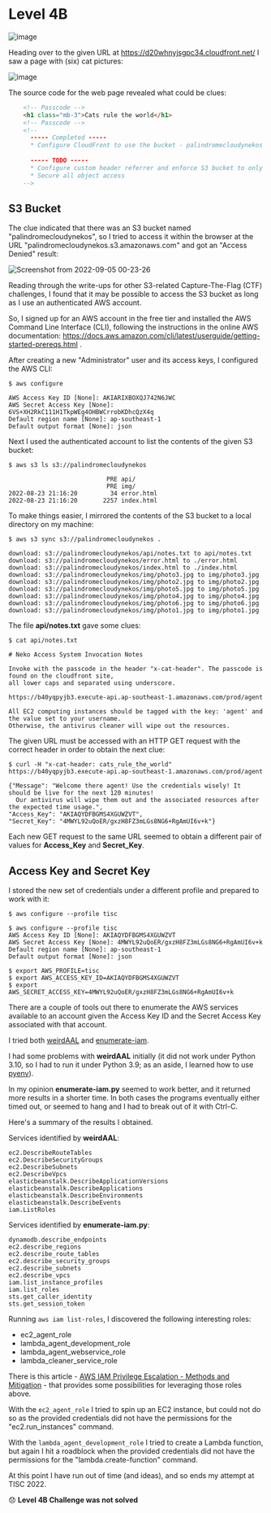 # Level 4B

![image](https://user-images.githubusercontent.com/82754379/188318980-32cbdff8-6a92-4a03-8d34-ff9fd8a4d0d7.png)

Heading over to the given URL at https://d20whnyjsgpc34.cloudfront.net/ I saw a page with (six) cat pictures:

![image](https://user-images.githubusercontent.com/82754379/188319697-22cd6b07-2594-4812-a149-74ed2375fe5d.png)


The source code for the web page revealed what could be clues:
```html
    <!-- Passcode -->
    <h1 class="mb-3">Cats rule the world</h1>
    <!-- Passcode -->
    <!-- 
      ----- Completed -----
      * Configure CloudFront to use the bucket - palindromecloudynekos as the origin
      
      ----- TODO -----
      * Configure custom header referrer and enforce S3 bucket to only accept that particular header
      * Secure all object access
    -->
```


## S3 Bucket

The clue indicated that there was an S3 bucket named "palindromecloudynekos", so I tried to access it within the browser at the URL "palindromecloudynekos.s3.amazonaws.com" and got an "Access Denied" result:

![Screenshot from 2022-09-05 00-23-26](https://user-images.githubusercontent.com/82754379/188323431-f0a06d2a-65de-45fc-9232-a8447d61cd75.png)

Reading through the write-ups for other S3-related Capture-The-Flag (CTF) challenges, I found that it may be possible to access the S3 bucket as long as I use an authenticated AWS account.

So, I signed up for an AWS account in the free tier and installed the AWS Command Line Interface (CLI), following the instructions in the online AWS documentation: https://docs.aws.amazon.com/cli/latest/userguide/getting-started-prereqs.html .

After creating a new "Administrator" user and its access keys, I configured the AWS CLI:
```
$ aws configure

AWS Access Key ID [None]: AKIARIXBOXQJ742N6JWC
AWS Secret Access Key [None]:  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
Default region name [None]: ap-southeast-1
Default output format [None]: json
```

Next I used the authenticated account to list the contents of the given S3 bucket:
```
$ aws s3 ls s3://palindromecloudynekos

                           PRE api/
                           PRE img/
2022-08-23 21:16:20         34 error.html
2022-08-23 21:16:20       2257 index.html
```

To make things easier, I mirrored the contents of the S3 bucket to a local directory on my machine:
```
$ aws s3 sync s3://palindromecloudynekos .

download: s3://palindromecloudynekos/api/notes.txt to api/notes.txt
download: s3://palindromecloudynekos/error.html to ./error.html 
download: s3://palindromecloudynekos/index.html to ./index.html 
download: s3://palindromecloudynekos/img/photo3.jpg to img/photo3.jpg
download: s3://palindromecloudynekos/img/photo2.jpg to img/photo2.jpg
download: s3://palindromecloudynekos/img/photo5.jpg to img/photo5.jpg
download: s3://palindromecloudynekos/img/photo4.jpg to img/photo4.jpg
download: s3://palindromecloudynekos/img/photo6.jpg to img/photo6.jpg
download: s3://palindromecloudynekos/img/photo1.jpg to img/photo1.jpg
```

The file **api/notes.txt** gave some clues:
```
$ cat api/notes.txt

# Neko Access System Invocation Notes

Invoke with the passcode in the header "x-cat-header". The passcode is found on the cloudfront site, 
all lower caps and separated using underscore.

https://b40yqpyjb3.execute-api.ap-southeast-1.amazonaws.com/prod/agent

All EC2 computing instances should be tagged with the key: 'agent' and the value set to your username. 
Otherwise, the antivirus cleaner will wipe out the resources.
```

The given URL must be accessed with an HTTP GET request with the correct header in order to obtain the next clue:
```
$ curl -H "x-cat-header: cats_rule_the_world" https://b40yqpyjb3.execute-api.ap-southeast-1.amazonaws.com/prod/agent

{"Message": "Welcome there agent! Use the credentials wisely! It should be live for the next 120 minutes! 
  Our antivirus will wipe them out and the associated resources after the expected time usage.", 
"Access_Key": "AKIAQYDFBGMS4XGUWZVT", 
"Secret_Key": "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"}
```

Each new GET request to the same URL seemed to obtain a different pair of values for **Access_Key** and **Secret_Key**.


## Access Key and Secret Key

I stored the new set of credentials under a different profile and prepared to work with it:
```
$ aws configure --profile tisc

$ aws configure --profile tisc
AWS Access Key ID [None]: AKIAQYDFBGMS4XGUWZVT
AWS Secret Access Key [None]: 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
Default region name [None]: ap-southeast-1
Default output format [None]: json

$ export AWS_PROFILE=tisc
$ export AWS_ACCESS_KEY_ID=AKIAQYDFBGMS4XGUWZVT
$ export AWS_SECRET_ACCESS_KEY=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
```

There are a couple of tools out there to enumerate the AWS services available to an account given the Access Key ID and the Secret Access Key associated with that account.

I tried both [weirdAAL](https://github.com/carnal0wnage/weirdAAL/wiki/Usage) and [enumerate-iam](https://github.com/andresriancho/enumerate-iam).

I had some problems with **weirdAAL** initially (it did not work under Python 3.10, so I had to run it under Python 3.9; as an aside, I learned how to use [pyenv](https://realpython.com/intro-to-pyenv/)). 

In my opinion **enumerate-iam.py** seemed to work better, and it returned more results in a shorter time.
In both cases the programs eventually either timed out, or seemed to hang and I had to break out of it with Ctrl-C.

Here's a summary of the results I obtained.

Services identified by **weirdAAL**:
```
ec2.DescribeRouteTables
ec2.DescribeSecurityGroups
ec2.DescribeSubnets
ec2.DescribeVpcs
elasticbeanstalk.DescribeApplicationVersions
elasticbeanstalk.DescribeApplications
elasticbeanstalk.DescribeEnvironments
elasticbeanstalk.DescribeEvents
iam.ListRoles
```

Services identified by **enumerate-iam.py**:
```
dynamodb.describe_endpoints
ec2.describe_regions
ec2.describe_route_tables
ec2.describe_security_groups
ec2.describe_subnets
ec2.describe_vpcs
iam.list_instance_profiles
iam.list_roles
sts.get_caller_identity
sts.get_session_token
```

Running `aws iam list-roles`, I discovered the following interesting roles:
- ec2_agent_role
- lambda_agent_development_role
- lambda_agent_webservice_role
- lambda_cleaner_service_role

There is this article - [AWS IAM Privilege Escalation - Methods and Mitigation](https://rhinosecuritylabs.com/aws/aws-privilege-escalation-methods-mitigation/) - that provides some possibilities for leveraging those roles above.

With the `ec2_agent_role` I tried to spin up an EC2 instance, but could not do so as the provided credentials did not have the permissions for the "ec2.run_instances" command.

With the `lambda_agent_development_role` I tried to create a Lambda function, but again I hit a roadblock when the provided credentials did not have the permissions for the "lambda.create-function" command.

At this point I have run out of time (and ideas), and so ends my attempt at TISC 2022.

😞 **Level 4B Challenge was not solved**


